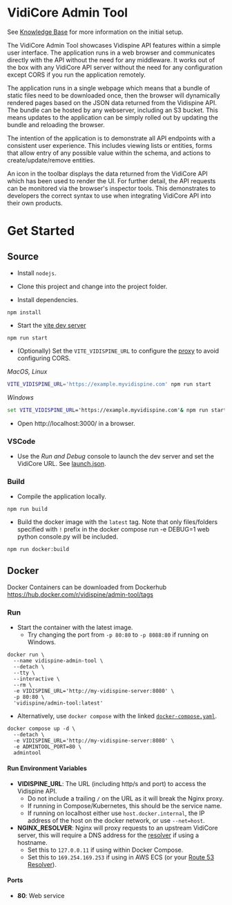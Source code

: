 # VidiCore Admin Tool

See [Knowledge Base](https://support.vidispine.com/space/CKB/2249949244/VidiCore+Admin+Tool) for more information on the initial setup.

The VidiCore Admin Tool showcases Vidispine API features within a simple user interface.  The application runs in a web browser and communicates directly with the API without the need for any middleware.  It works out of the box with any VidiCore API server without the need for any configuration except CORS if you run the application remotely.

The application runs in a single webpage which means that a bundle of static files need to be downloaded once, then the browser will dynamically rendered pages based on the JSON data returned from the Vidispine API.  The bundle can be hosted by any webserver, including an S3 bucket.  This means updates to the application can be simply rolled out by updating the bundle and reloading the browser.

The intention of the application is to demonstrate all API endpoints with a consistent user experience. This includes viewing lists or entities, forms that allow entry of any possible value within the schema, and actions to create/update/remove entities.

An icon in the toolbar displays the data returned from the VidiCore API which has been used to render the UI.  For further detail, the API requests can be monitored via the browser's inspector tools.  This demonstrates to developers the correct syntax to use when integrating VidiCore API into their own products.


# Get Started

## Source

* Install `nodejs`.

* Clone this project and change into the project folder.

* Install dependencies.
```
npm install
```

* Start the [vite dev server](https://vitejs.dev/guide/cli.html#dev-server)
```
npm run start
```

* (Optionally) Set the `VITE_VIDISPINE_URL` to configure the [proxy](https://vitejs.dev/config/server-options.html#server-proxy) to avoid configuring CORS.

_MacOS, Linux_
```bash
VITE_VIDISPINE_URL='https://example.myvidispine.com' npm run start
```

_Windows_
```cmd
set VITE_VIDISPINE_URL='https://example.myvidispine.com'& npm run start
```

* Open http://localhost:3000/ in a browser.

### VSCode

* Use the _Run and Debug_ console to launch the dev server and set the VidiCore URL. See [launch.json](.vscode/launch.json).

### Build

* Compile the application locally.
```
npm run build
```

* Build the docker image with the `latest` tag.
Note that only files/folders specified with `!` prefix in the docker compose run -e DEBUG=1 web python console.py will be included.
```
npm run docker:build
```
## Docker

Docker Containers can be downloaded from Dockerhub https://hub.docker.com/r/vidispine/admin-tool/tags

### Run

* Start the container with the latest image.
  - Try changing the port from `-p 80:80` to `-p 8088:80` if running on Windows. 
```
docker run \
  --name vidispine-admin-tool \
  --detach \
  --tty \
  --interactive \
  --rm \
  -e VIDISPINE_URL='http://my-vidispine-server:8080' \
  -p 80:80 \
  'vidispine/admin-tool:latest'
``` 

* Alternatively, use `docker compose` with the linked [`docker-compose.yaml`](./docker-compose.yaml).
```
docker compose up -d \
  --detach \
  -e VIDISPINE_URL='http://my-vidispine-server:8080' \
  -e ADMINTOOL_PORT=80 \
  admintool
```

#### Run Environment Variables

* **VIDISPINE_URL**: The URL (including http/s and port) to access the Vidispine API.
  - Do not include a trailing `/` on the URL as it will break the Nginx proxy.
  - If running in Compose/Kubernetes, this should be the service name.
  - If running on localhost either use `host.docker.internal`, the IP address of the host on the docker network, or use `--net=host`.
* **NGINX_RESOLVER**: Nginx will proxy requests to an upstream VidiCore server, this will require a DNS address for the [resolver](https://nginx.org/en/docs/http/ngx_http_core_module.html#resolver) if using a hostname.
  - Set this to `127.0.0.11` if using within Docker Compose.
  - Set this to `169.254.169.253` if using in AWS ECS (or your [Route 53 Resolver](https://docs.aws.amazon.com/vpc/latest/userguide/AmazonDNS-concepts.html#AmazonDNS)).

#### Ports

* **80**: Web service
